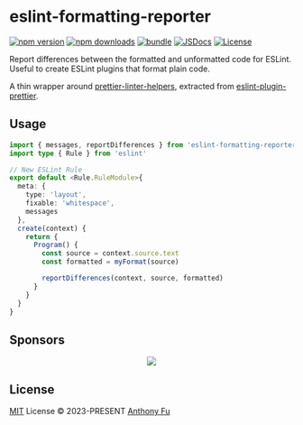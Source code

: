 # eslint-formatting-reporter

[![npm version][npm-version-src]][npm-version-href]
[![npm downloads][npm-downloads-src]][npm-downloads-href]
[![bundle][bundle-src]][bundle-href]
[![JSDocs][jsdocs-src]][jsdocs-href]
[![License][license-src]][license-href]

Report differences between the formatted and unformatted code for ESLint. Useful to create ESLint plugins that format plain code.

A thin wrapper around [prettier-linter-helpers](https://github.com/prettier/prettier-linter-helpers), extracted from [eslint-plugin-prettier](https://github.com/prettier/eslint-plugin-prettier).

## Usage

```ts
import { messages, reportDifferences } from 'eslint-formatting-reporter'
import type { Rule } from 'eslint'

// New ESLint Rule
export default <Rule.RuleModule>{
  meta: {
    type: 'layout',
    fixable: 'whitespace',
    messages
  },
  create(context) {
    return {
      Program() {
        const source = context.source.text
        const formatted = myFormat(source)

        reportDifferences(context, source, formatted)
      }
    }
  }
}
```

## Sponsors

<p align="center">
  <a href="https://cdn.jsdelivr.net/gh/antfu/static/sponsors.svg">
    <img src='https://cdn.jsdelivr.net/gh/antfu/static/sponsors.svg'/>
  </a>
</p>

## License

[MIT](./LICENSE) License © 2023-PRESENT [Anthony Fu](https://github.com/antfu)

<!-- Badges -->

[npm-version-src]: https://img.shields.io/npm/v/eslint-formatting-reporter?style=flat&colorA=080f12&colorB=1fa669
[npm-version-href]: https://npmjs.com/package/eslint-formatting-reporter
[npm-downloads-src]: https://img.shields.io/npm/dm/eslint-formatting-reporter?style=flat&colorA=080f12&colorB=1fa669
[npm-downloads-href]: https://npmjs.com/package/eslint-formatting-reporter
[bundle-src]: https://img.shields.io/bundlephobia/minzip/eslint-formatting-reporter?style=flat&colorA=080f12&colorB=1fa669&label=minzip
[bundle-href]: https://bundlephobia.com/result?p=eslint-formatting-reporter
[license-src]: https://img.shields.io/github/license/antfu/eslint-formatting-reporter.svg?style=flat&colorA=080f12&colorB=1fa669
[license-href]: https://github.com/antfu/eslint-formatting-reporter/blob/main/LICENSE
[jsdocs-src]: https://img.shields.io/badge/jsdocs-reference-080f12?style=flat&colorA=080f12&colorB=1fa669
[jsdocs-href]: https://www.jsdocs.io/package/eslint-formatting-reporter
